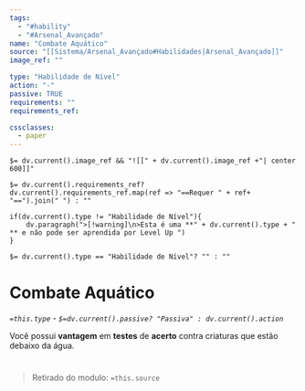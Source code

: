 ```yaml
---
tags:
  - "#hability"
  - "#Arsenal_Avançado"
name: "Combate Aquático"
source: "[[Sistema/Arsenal_Avançado#Habilidades|Arsenal_Avançado]]"
image_ref: ""

type: "Habilidade de Nível"
action: "-"
passive: TRUE
requirements: ""
requirements_ref:  

cssclasses:
  - paper
---
```

`$= dv.current().image_ref && "![[" + dv.current().image_ref +"| center 600]]"`


`$= dv.current().requirements_ref? dv.current().requirements_ref.map(ref => "==Requer " + ref+ "==").join(" ") : ""`

```dataviewjs
if(dv.current().type != "Habilidade de Nível"){
	dv.paragraph(">[!warning]\n>Esta é uma **" + dv.current().type + " ** e não pode ser aprendida por Level Up ")
}
```


`$= dv.current().type == "Habilidade de Nível"? "" : ""`
# Combate Aquático
*`=this.type` - `$=dv.current().passive? "Passiva" : dv.current().action`*

Você possui **vantagem** em **testes** de **acerto** contra criaturas que estão debaixo da água.


#
> Retirado do modulo: `=this.source`